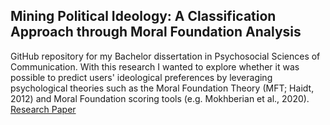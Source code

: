 ## Mining Political Ideology: A Classification Approach through Moral Foundation Analysis 
GitHub repository for my Bachelor dissertation in Psychosocial Sciences of Communication. 
With this research I wanted to explore whether it was possible to predict users' ideological preferences by leveraging psychological theories such as the Moral Foundation Theory (MFT; Haidt, 2012) and Moral Foundation scoring tools (e.g. Mokhberian et al., 2020).
[Research Paper](https://github.com/edoardo-lucini/Twitter-Mining-Political-Ideology/blob/main/thesis.pdf)
